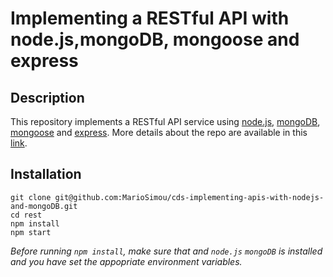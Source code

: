 # Implementing a RESTful API with node.js,mongoDB, mongoose and express

## Description

This repository implements a RESTful API service using [node.js](https://nodejs.org/en/), [mongoDB](https://www.mongodb.com/), [mongoose](https://mongoosejs.com/) and [express](https://expressjs.com/). More details about the repo are available in this [link](https://coredatascience.herokuapp.com/category/web-development/5d8f8c9bde756a0017b41fac).

## Installation

```
git clone git@github.com:MarioSimou/cds-implementing-apis-with-nodejs-and-mongoDB.git
cd rest
npm install
npm start
```
*Before running ```npm install```, make sure that and `node.js` `mongoDB` is installed and you have set the appopriate environment variables.*
